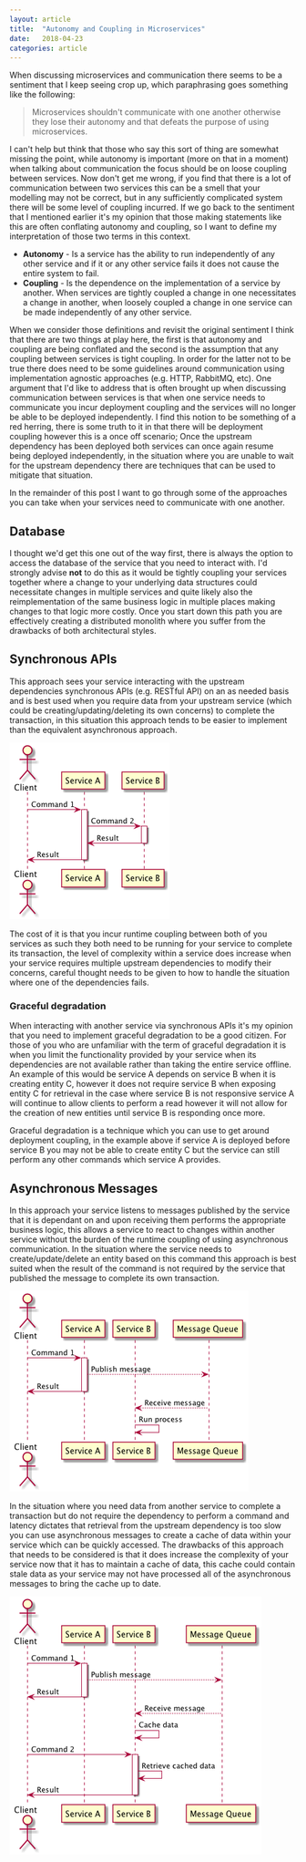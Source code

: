 ```yaml
---
layout: article
title:  "Autonomy and Coupling in Microservices"
date:   2018-04-23
categories: article
---
```


When discussing microservices and communication there seems to be a sentiment that I keep seeing crop up, which paraphrasing goes something like the following:

> Microservices shouldn't communicate with one another otherwise they lose their autonomy and that defeats the purpose of using microservices.

I can't help but think that those who say this sort of thing are somewhat missing the point, while autonomy is important (more on that in a moment) when talking about communication the focus should be on loose coupling between services. Now don't get me wrong, if you find that there is a lot of communication between two services this can be a smell that your modelling may not be correct, but in any sufficiently complicated system there will be some level of coupling incurred. If we go back to the sentiment that I mentioned earlier it's my opinion that those making statements like this are often conflating autonomy and coupling, so I want to define my interpretation of those two terms in this context.

* **Autonomy** - Is a service has the ability to run independently of any other service and if it or any other service fails it does not cause the entire system to fail.
* **Coupling** - Is the dependence on the implementation of a service by another. When services are tightly coupled a change in one necessitates a change in another, when loosely coupled a change in one service can be made independently of any other service.

When we consider those definitions and revisit the original sentiment I think that there are two things at play here, the first is that autonomy and coupling are being conflated and the second is the assumption that any coupling between services is tight coupling. In order for the latter not to be true there does need to be some guidelines around communication using implementation agnostic approaches (e.g. HTTP, RabbitMQ, etc). One argument that I'd like to address that is often brought up when discussing communication between services is that when one service needs to communicate you incur deployment coupling and the services will no longer be able to be deployed independently. I find this notion to be something of a red herring, there is some truth to it in that there will be deployment coupling however this is a once off scenario; Once the upstream dependency has been deployed both services can once again resume being deployed independently, in the situation where you are unable to wait for the upstream dependency there are techniques that can be used to mitigate that situation.

In the remainder of this post I want to go through some of the approaches you can take when your services need to communicate with one another.

## Database

I thought we'd get this one out of the way first, there is always the option to access the database of the service that you need to interact with. I'd strongly advise **not** to do this as it would be tightly coupling your services together where a change to your underlying data structures could necessitate changes in multiple services and quite likely also the reimplementation of the same business logic in multiple places making changes to that logic more costly. Once you start down this path you are effectively creating a distributed monolith where you suffer from the drawbacks of both architectural styles.

## Synchronous APIs

This approach sees your service interacting with the upstream dependencies synchronous APIs (e.g. RESTful API) on an as needed basis and is best used when you require data from your upstream service (which could be creating/updating/deleting its own concerns) to complete the transaction, in this situation this approach tends to be easier to implement than the equivalent asynchronous approach.

![](/images/autonomy-and-coupling-in-microservices/synchronous.png)

The cost of it is that you incur runtime coupling between both of you services as such they both need to be running for your service to complete its transaction, the level of complexity within a service does increase when your service requires multiple upstream dependencies to modify their concerns, careful thought needs to be given to how to handle the situation where one of the dependencies fails.

### Graceful degradation

When interacting with another service via synchronous APIs it's my opinion that you need to implement graceful degradation to be a good citizen. For those of you who are unfamiliar with the term of graceful degradation it is when you limit the functionality provided by your service when its dependencies are not available rather than taking the entire service offline. An example of this would be service A depends on service B when it is creating entity C, however it does not require service B when exposing entity C for retrieval in the case where service B is not responsive service A will continue to allow clients to perform a read however it will not allow for the creation of new entities until service B is responding once more.

Graceful degradation is a technique which you can use to get around deployment coupling, in the example above if service A is deployed before service B you may not be able to create entity C but the service can still perform any other commands which service A provides.

## Asynchronous Messages

In this approach your service listens to messages published by the service that it is dependant on and upon receiving them performs the appropriate business logic, this allows a service to react to changes within another service without the burden of the runtime coupling of using asynchronous communication. In the situation where the service needs to create/update/delete an entity based on this command this approach is best suited when the result of the command is not required by the service that published the message to complete its own transaction.

![](/images/autonomy-and-coupling-in-microservices/asynchronous-react.png)

In the situation where you need data from another service to complete a transaction but do not require the dependency to perform a command and latency dictates that retrieval from the upstream dependency is too slow you can use asynchronous messages to create a cache of data within your service which can be quickly accessed. The drawbacks of this approach that needs to be considered is that it does increase the complexity of your service now that it has to maintain a cache of data, this cache could contain stale data as your service may not have processed all of the asynchronous messages to bring the cache up to date.

![](/images/autonomy-and-coupling-in-microservices/asynchronous-cache.png)
